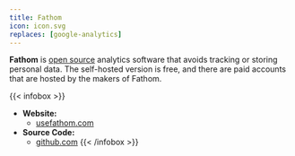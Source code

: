 ```yaml
---
title: Fathom
icon: icon.svg
replaces: [google-analytics]
---
```


**Fathom** is [open source][floss] analytics software that avoids tracking or storing personal data. The self-hosted version is free, and there are paid accounts that are hosted by the makers of Fathom.

{{< infobox >}}
- **Website:** 
    - [usefathom.com](https://usefathom.com)
- **Source Code:** 
    - [github.com](https://github.com/usefathom/fathom)
{{< /infobox >}}

[floss]: https://web.archive.org/web/20180904102804/https://switching.social/what-is-open-source-software/
